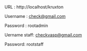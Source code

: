 URL : http://localhost/kruxton

Username : check@gmail.com

Password : rootadmin

Uername staff: checkvasp@gmail.com

Password: rootstaff

